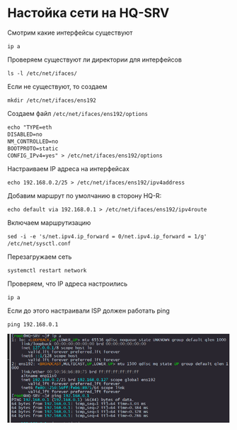 # Настойка сети на HQ-SRV

Смотрим какие интерфейсы существуют

```
ip a
```

Проверяем существуют ли директории для интерфейсов

```
ls -l /etc/net/ifaces/
```

Если не существуют, то создаем 

```
mkdir /etc/net/ifaces/ens192
```

Создаем файл `/etc/net/ifaces/ens192/options`

```
echo "TYPE=eth
DISABLED=no
NM_CONTROLLED=no
BOOTPROTO=static
CONFIG_IPv4=yes" > /etc/net/ifaces/ens192/options
```

Настраиваем IP адреса на интерфейсах

```
echo 192.168.0.2/25 > /etc/net/ifaces/ens192/ipv4address
```

Добавим маршрут по умолчанию в сторону HQ-R:

```
echo default via 192.168.0.1 > /etc/net/ifaces/ens192/ipv4route
```

Включаем маршрутизацию

```
sed -i -e 's/net.ipv4.ip_forward = 0/net.ipv4.ip_forward = 1/g' /etc/net/sysctl.conf
```

Перезагружаем сеть

```
systemctl restart network
```

Проверяем, что IP адреса настроились

```
ip a
```

Если до этого настраивали ISP должен работать ping

```
ping 192.168.0.1
```

<p align="center">
  <img src="./pic7.png">
</p>